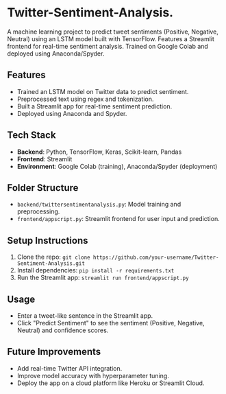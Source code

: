 # Twitter-Sentiment-Analysis.
A machine learning project to predict tweet sentiments (Positive, Negative, Neutral) using an LSTM model built with TensorFlow. Features a Streamlit frontend for real-time sentiment analysis. Trained on Google Colab and deployed using Anaconda/Spyder.
## Features
- Trained an LSTM model on Twitter data to predict sentiment.
- Preprocessed text using regex and tokenization.
- Built a Streamlit app for real-time sentiment prediction.
- Deployed using Anaconda and Spyder.

## Tech Stack
- **Backend**: Python, TensorFlow, Keras, Scikit-learn, Pandas
- **Frontend**: Streamlit
- **Environment**: Google Colab (training), Anaconda/Spyder (deployment)

## Folder Structure
- `backend/twittersentimentanalysis.py`: Model training and preprocessing.
- `frontend/appscript.py`: Streamlit frontend for user input and prediction.

## Setup Instructions
1. Clone the repo: `git clone https://github.com/your-username/Twitter-Sentiment-Analysis.git`
2. Install dependencies: `pip install -r requirements.txt`
3. Run the Streamlit app: `streamlit run frontend/appscript.py`

## Usage
- Enter a tweet-like sentence in the Streamlit app.
- Click "Predict Sentiment" to see the sentiment (Positive, Negative, Neutral) and confidence scores.

## Future Improvements
- Add real-time Twitter API integration.
- Improve model accuracy with hyperparameter tuning.
- Deploy the app on a cloud platform like Heroku or Streamlit Cloud.
